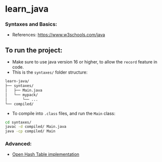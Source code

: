 # learn_java
### Syntaxes and Basics:
- References: https://www.w3schools.com/java

## To run the project:
- Make sure to use java version 16 or higher, to allow the `record` feature in code.
- This is the `syntaxes/` folder structure:
```md
learn-java/
├── syntaxes/
│   ├── Main.java
│   └── mypack/
│       └── ...
└── compiled/
```
- To compile into `.class` files, and run the `Main` class:
```bash
cd syntaxes/
javac -d compiled/ Main.java
java -cp compiled/ Main
```

### Advanced:
- [Open Hash Table implementation][1]



[1]:https://github.com/gunnarmorling/1brc/blob/61f5618ff259dca58ee334ecf3e491688215e339/src/main/java/dev/morling/onebrc/CalculateAverage_parkertimmins.java